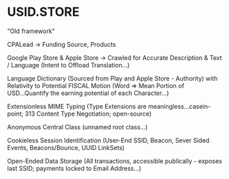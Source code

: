 # USID.STORE
"Old framework"

CPALead -> Funding Source, Products

Google Play Store & Apple Store -> Crawled for Accurate Description & Text / Language (Intent to Offload Translation...)

Language Dictionary (Sourced from Play and Apple Store - Authority) with Relativity to Potential FISCAL Motion (Word => Mean Portion of USD...Quantify the earning potential of each Character...)

Extensionless MIME Typing (Type Extensions are meaningless...casein-point; 313 Content Type Negotiation; open-source)

Anonymous Central Class (unnamed root class...)

Cookieless Session Identification (User-End SSID, Beacon, Sever Sided Events, Beacons/Bounce, UUID LinkSets)

Open-Ended Data Storage (All transactions, accessible publically - exposes last SSID; payments locked to Email Address...)
